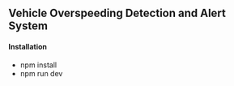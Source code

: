 ## Vehicle Overspeeding Detection and Alert System

#### Installation
  - npm install
  - npm run dev